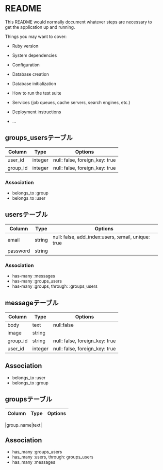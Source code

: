 # README

This README would normally document whatever steps are necessary to get the
application up and running.

Things you may want to cover:

* Ruby version

* System dependencies

* Configuration

* Database creation

* Database initialization

* How to run the test suite

* Services (job queues, cache servers, search engines, etc.)

* Deployment instructions

* ...
## groups_usersテーブル

|Column|Type|Options|
|------|----|-------|
|user_id|integer|null: false, foreign_key: true|
|group_id|integer|null: false, foreign_key: true|

### Association
- belongs_to :group
- belongs_to :user

## usersテーブル
|Column|Type|Options|
|------|----|-------|
|email|string|null: false, add_index:users, :email, unique: true|
|password|string|
### Association
- has-many :messages
- has-many :groups_users
- has-many :groups, through: :groups_users

## messageテーブル
|Column|Type|Options|
|------|----|-------|
|body|text| null:false
|image|string|
|group_id|string|null: false, foreign_key: true|
|user_id|integer|null: false, foreign_key: true|
## Association
- belongs_to :user
- belongs_to :group


## groupsテーブル
|Column|Type|Options|
|------|----|-------|

|group_name|text|
## Association
- has_many :groups_users
- has_many :users, through: groups_users
- has_many :messages
